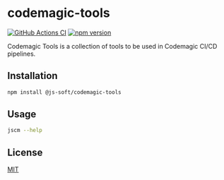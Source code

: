 # codemagic-tools

[![GitHub Actions CI](https://github.com/js-soft/codemagic-tools/workflows/Publish/badge.svg)](https://github.com/js-soft/codemagic-tools/actions?query=workflow%3APublish)
[![npm version](https://badge.fury.io/js/@js-soft%2fcodemagic-tools.svg)](https://www.npmjs.com/package/@js-soft/codemagic-tools)

Codemagic Tools is a collection of tools to be used in Codemagic CI/CD pipelines.

## Installation

```bash
npm install @js-soft/codemagic-tools
```

## Usage

```bash
jscm --help
```

## License

[MIT](LICENSE)
